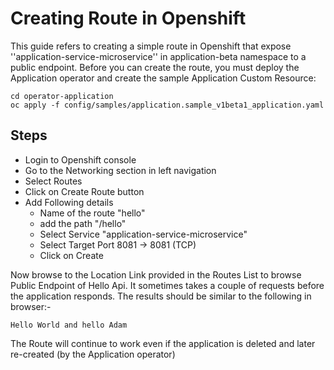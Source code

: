 # Creating Route in Openshift 
This guide refers to creating a simple route in Openshift that expose ''application-service-microservice'' in application-beta namespace to a public endpoint.  Before you can create the route, you must deploy the Application operator and create the sample Application Custom Resource:

```
cd operator-application
oc apply -f config/samples/application.sample_v1beta1_application.yaml
```

## Steps
- Login to Openshift console
- Go to the Networking section in left navigation 
- Select Routes
- Click on Create Route button
- Add Following details
   + Name of the route "hello"
   + add the path "/hello"
   + Select Service "application-service-microservice"
   + Select Target Port 8081 -> 8081 (TCP)
   + Click on Create

Now browse to the Location Link provided in the Routes List to browse Public Endpoint of Hello Api.  It sometimes takes a couple of requests before the application responds.  The results should be similar to the following in browser:-

```
Hello World and hello Adam
```

The Route will continue to work even if the application is deleted and later re-created (by the Application operator)
